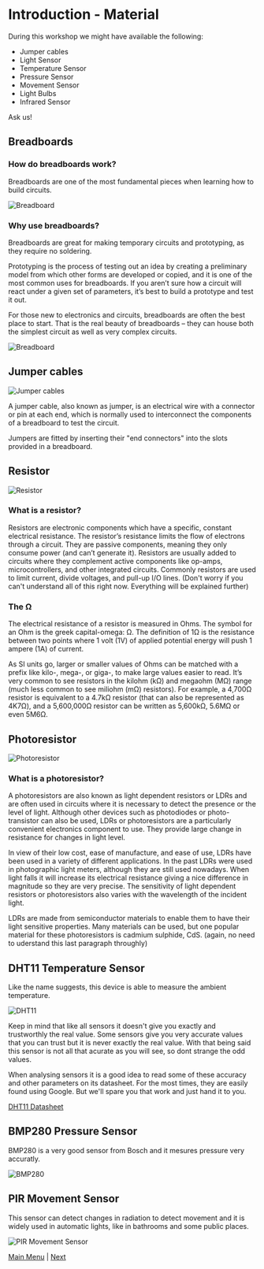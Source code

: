 # Introduction - Material

During this workshop we might have available the following:

* Jumper cables
* Light Sensor
* Temperature Sensor
* Pressure Sensor
* Movement Sensor
* Light Bulbs
* Infrared Sensor

Ask us!

## Breadboards

### How do breadboards work? 
Breadboards are one of the most fundamental pieces when learning how to build circuits.

![Breadboard](https://github.com/nuieee/ESP8266-Workshop-Exercises/blob/ws_v2/content/images/Breadboard.jpg)

### Why use breadboards?

Breadboards are great for making temporary circuits and prototyping, as they require no soldering.

Prototyping is the process of testing out an idea by creating a preliminary model from which other forms are developed or copied, and it is one of the most common uses for breadboards. If you aren’t sure how a circuit will react under a given set of parameters, it’s best to build a prototype and test it out.

For those new to electronics and circuits, breadboards are often the best place to start. That is the real beauty of breadboards – they can house both the simplest circuit as well as very complex circuits.

![Breadboard](https://github.com/nuieee/ESP8266-Workshop-Exercises/blob/ws_v2/content/images/Breadboard1.png)

## Jumper cables

![Jumper cables](https://github.com/nuieee/ESP8266-Workshop-Exercises/blob/ws_v2/content/images/JumperCables.jpg)

A jumper cable, also known as jumper, is an electrical wire with a connector or pin at each end, which is normally used to interconnect the components of a breadboard to test the circuit.

Jumpers are fitted by inserting their "end connectors" into the slots provided in a breadboard.

## Resistor

![Resistor](https://github.com/nuieee/ESP8266-Workshop-Exercises/blob/ws_v2/content/images/Resistor.jpg)

### What is a resistor?

Resistors are electronic components which have a specific, constant electrical resistance. The resistor’s resistance limits the flow of electrons through a circuit. They are passive components, meaning they only consume power (and can’t generate it). Resistors are usually added to circuits where they complement active components like op-amps, microcontrollers, and other integrated circuits. Commonly resistors are used to limit current, divide voltages, and pull-up I/O lines. (Don't worry if you can't understand all of this right now. Everything will be explained further)

### The Ω

The electrical resistance of a resistor is measured in Ohms. The symbol for an Ohm is the greek capital-omega: Ω. The definition of 1Ω is the resistance between two points where 1 volt (1V) of applied potential energy will push 1 ampere (1A) of current.

As SI units go, larger or smaller values of Ohms can be matched with a prefix like kilo-, mega-, or giga-, to make large values easier to read. It’s very common to see resistors in the kilohm (kΩ) and megaohm (MΩ) range (much less common to see miliohm (mΩ) resistors). For example, a 4,700Ω resistor is equivalent to a 4.7kΩ resistor (that can also be represented as 4K7Ω), and a 5,600,000Ω resistor can be written as 5,600kΩ, 5.6MΩ or even 5M6Ω.

## Photoresistor

![Photoresistor](https://github.com/nuieee/ESP8266-Workshop-Exercises/blob/ws_v2/content/images/Photoresistor.jpg)

### What is a photoresistor?

A photoresistors are also known as light dependent resistors or LDRs and are often used in circuits where it is necessary to detect the presence or the level of light. Although other devices such as photodiodes or photo-transistor can also be used, LDRs or photoresistors are a particularly convenient electronics component to use. They provide large change in resistance for changes in light level.

In view of their low cost, ease of manufacture, and ease of use, LDRs have been used in a variety of different applications. In the past LDRs were used in photographic light meters, although they are still used nowadays. When light falls it will increase its electrical resistance giving a nice difference in magnitude so they are very precise. The sensitivity of light dependent resistors or photoresistors also varies with the wavelength of the incident light.

LDRs are made from semiconductor materials to enable them to have their light sensitive properties. Many materials can be used, but one popular material for these photoresistors is cadmium sulphide, CdS. (again, no need to uderstand this last paragraph throughly)

## DHT11 Temperature Sensor

Like the name suggests, this device is able to measure the ambient temperature.

![DHT11](images/DHT11.jpg)

Keep in mind that like all sensors it doesn't give you exactly and trustworthly the real value. Some sensors give you very accurate values that you can trust but it is never exactly the real value. With that being said this sensor is not all that acurate as you will see, so dont strange the odd values.

When analysing sensors it is a good idea to read some of these accuracy and other parameters on its datasheet. For the most times, they are easily found using Google. But we'll spare you that work and just hand it to you.

<a href="https://akizukidenshi.com/download/ds/aosong/DHT11.pdf">DHT11 Datasheet</a>

## BMP280 Pressure Sensor

BMP280 is a very good sensor from Bosch and it mesures pressure very accuratly.

![BMP280](images/bmp280.jpg)

## PIR Movement Sensor

This sensor can detect changes in radiation to detect movement and it is widely used in automatic lights, like in bathrooms and some public places.

![PIR Movement Sensor](images/pir.jpg)

[Main Menu](../readme.md) | [Next](./helloworld.md)

